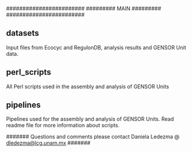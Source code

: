 ########################
######### MAIN #########
########################

## datasets ##
Input files from Ecocyc and RegulonDB, analysis results and GENSOR Unit data.

## perl_scripts ##
All Perl scripts used in the assembly and analysis of GENSOR Units

## pipelines ##
Pipelines used for the assembly and analysis of GENSOR Units. Read readme file for more information about scripts.

####### Questions and comments please contact Daniela Ledezma @ dledezma@lcg.unam.mx #######
